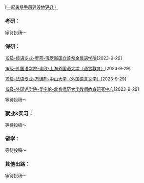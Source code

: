 [[一起来将手册建设地更好！](preface/Sharing_experience.md)

### 考研：
等待投稿～

### 保研：

[19级-俄语专业-罗燕-俄罗斯国立普希金俄语学院](./19级-俄语专业-罗燕-俄罗斯国立普希金俄语学院.md)[2023-9-29]

[19级-外国语学院-谈欣-上海外国语大学（语言教育）](./19级-外国语学院-谈欣-上海外国语大学（语言教育）.md)[2023-9-29]

[19级-法语专业-万谦畇-中山大学（外国语言文学）](./19级-法语专业-万谦畇-中山大学（外国语言文学）.md)[2023-9-29]

[19级-外国语学院-吴宇伦-北京师范大学教师教育研究中心](./19级-外国语学院-吴宇伦-北京师范大学教师教育研究中心.md)[2023-9-29]


等待投稿～

### 就业&实习：

等待投稿～

### 留学：

等待投稿～

### 其他出路：

等待投稿～
